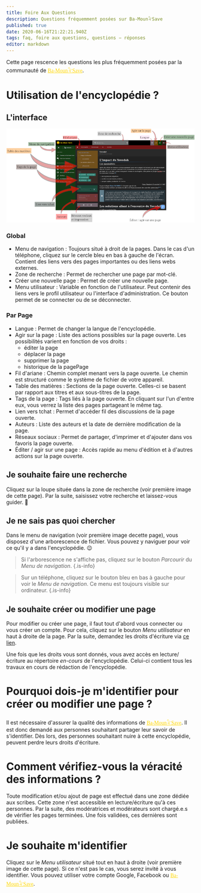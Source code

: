```yaml
---
title: Foire Aux Questions
description: Questions fréquemment posées sur Ba-Moun𓅝Save
published: true
date: 2020-06-16T21:22:21.940Z
tags: faq, foire aux questions, questions − réponses
editor: markdown
---
```


Cette page rescence les questions les plus fréquemment posées par la communauté de <a href="https://save.ba-moun.com" style="font-family:'Yatra One', PT-Serif, serif;color: gold" >Ba-Moun𓅝Save</a>.

# Utilisation de l'encyclopédie ?

## L'interface

![interface-de-ba-moun-save.png](/images/ba-moun-save/interface-de-ba-moun-save.png)

### Global

* Menu de navigation : Toujours situé à droit de la pages. Dans le cas d'un téléphone, cliquez sur le cercle bleu en bas à gauche de l'écran. Contient des liens vers des pages importantes ou des liens webs externes.
* Zone de recherche : Permet de rechercher une page par mot-clé.
* Créer une nouvelle page : Permet de créer une nouvelle page.
* Menu utilisateur : Variable en fonction de l'utilisateur. Peut contenir des liens vers le profil utilisateur ou l'interface d'administration. Ce bouton permet de se connecter ou de se déconnecter.

### Par Page

* Langue : Permet de changer la langue de l'encyclopédie.
* Agir sur la page : Liste des actions possibles sur la page ouverte. Les possibilités varient en fonction de vos droits :
   * éditer la page
   * déplacer la page
   * supprimer la page
   * historique de la pagePage
* Fil d'ariane : Chemin complet menant vers la page ouverte. Le chemin est structuré comme le système de fichier de votre appareil.
* Table des matières : Sections de la page ouverte. Celles-ci se basent par rapport aux titres et aux sous-titres de la page.
* Tags de la page : Tags liés à la page ouverte. En cliquant sur l'un d'entre eux, vous verrez la liste des pages partageant le même tag.
* Lien vers tchat : Permet d'accéder fil des discussions de la page ouverte.
* Auteurs : Liste des auteurs et la date de dernière modification de la page.
* Réseaux sociaux : Permet de partager, d'imprimer et d'ajouter dans vos favoris la page ouverte.
* Éditer / agir sur une page : Accès rapide au menu d'édition et à d'autres actions sur la page ouverte.

## Je souhaite faire une recherche

Cliquez sur la loupe située dans la zone de recherche (voir première image de cette page). Par la suite, saisissez votre recherche et laissez-vous guider. 🙂

## Je ne sais pas quoi chercher

Dans le menu de navigation (voir première image decette page), vous disposez d'une arborescence de fichier. Vous pouvez y naviguer pour voir ce qu'il y a dans l'encyclopédie.  :wink:

> Si l'arborescence ne s'affiche pas, cliquez sur le bouton *Parcourir* du *Menu de navigation*.
{.is-info}


> Sur un téléphone, cliquez sur le bouton bleu en bas à gauche pour voir le *Menu de navigation*. Ce menu est toujours visible sur ordinateur.
{.is-info}

## Je souhaite créer ou modifier une page

Pour modifier ou créer une page, il faut tout d'abord vous connecter ou vous créer un compte. Pour cela, cliquez sur le bouton *Menu utilisateur* en haut à droite de la page.
Par la suite, demandez les droits d'écriture via [ce lien](https://www.ba-moun.com/kriye-ba-moun).

Une fois que les droits vous sont donnés, vous avez accès en lecture/écriture au répertoire *en-cours* de l'encyclopédie. Celui-ci contient tous les travaux en cours de rédaction de l'encyclopédie.

# Pourquoi dois-je m'identifier pour créer ou modifier une page ?

Il est nécessaire d'assurer la qualité des informations de <a href="https://save.ba-moun.com" style="font-family:'Yatra One', PT-Serif, serif;color: gold" >Ba-Moun𓅝Save</a>. Il est donc demandé aux personnes souhaitant partager leur savoir de s'identifier. Dès lors, des personnes souhaitant nuire à cette encyclopédie, peuvent perdre leurs droits d'écriture.

# Comment vérifiez-vous la véracité des informations ?

Toute modification et/ou ajout de page est effectué dans une zone dédiée aux scribes. Cette zone n'est accessible en lecture/écriture qu'à ces personnes. Par la suite, des modératrices et modérateurs sont chargé.e.s de vérifier les pages terminées. Une fois validées, ces dernières sont publiées.

# Je souhaite m'identifier

Cliquez sur le *Menu utilisateur* situé tout en haut à droite (voir première image de cette page). Si ce n'est pas le cas, vous serez invité à vous identifier. Vous pouvez utiliser votre compte Google, Facebook ou <a href="https://save.ba-moun.com" style="font-family:'Yatra One', PT-Serif, serif;color: gold" >Ba-Moun𓅝Save</a>.